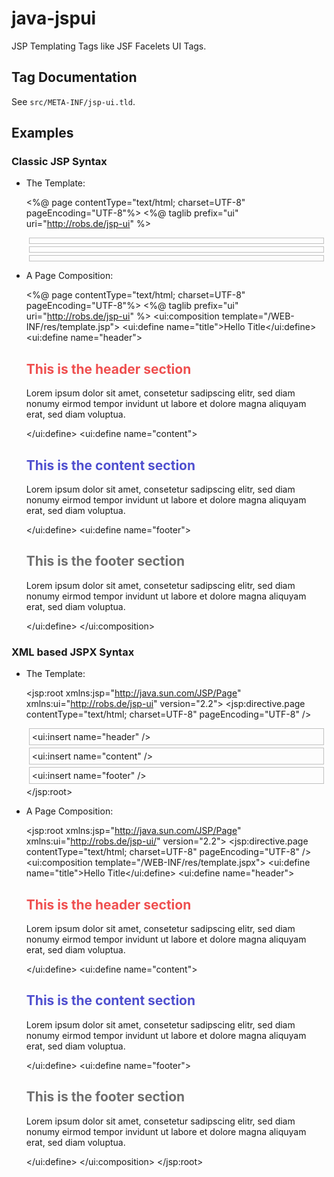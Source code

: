 # java-jspui

JSP Templating Tags like JSF Facelets UI Tags.

## Tag Documentation

See `src/META-INF/jsp-ui.tld`.

## Examples

### Classic JSP Syntax

- The Template:

    <%@ page contentType="text/html; charset=UTF-8" pageEncoding="UTF-8"%>
    <%@ taglib prefix="ui" uri="http://robs.de/jsp-ui" %>
    <html>
      <head>
        <title><ui:insert name="title" /></title>
      </head>
      <body>
        <div style="margin:4px;padding:4px;border:1px solid silver;"><ui:insert name="header" /></div>
        <div style="margin:4px;padding:4px;border:1px solid silver;"><ui:insert name="content" /></div>
        <div style="margin:4px;padding:4px;border:1px solid silver;"><ui:insert name="footer" /></div>
      </body>
    </html>

- A Page Composition:

    <%@ page contentType="text/html; charset=UTF-8" pageEncoding="UTF-8"%>
    <%@ taglib prefix="ui" uri="http://robs.de/jsp-ui" %>
    <ui:composition template="/WEB-INF/res/template.jsp">
      <ui:define name="title">Hello Title</ui:define>
      <ui:define name="header">
        <h2 style="color:#EF4F4F;">This is the header section</h2>
        <p>Lorem ipsum dolor sit amet, consetetur sadipscing elitr, sed
          diam nonumy eirmod tempor invidunt ut labore et dolore magna
          aliquyam erat, sed diam voluptua.</p>
      </ui:define>
      <ui:define name="content">
        <h2 style="color:#4F4FCF;">This is the content section</h2>
        <p>Lorem ipsum dolor sit amet, consetetur sadipscing elitr, sed
          diam nonumy eirmod tempor invidunt ut labore et dolore magna
          aliquyam erat, sed diam voluptua.</p>
      </ui:define>
      <ui:define name="footer">
        <h2 style="color:#6F6F6F;">This is the footer section</h2>
        <p>Lorem ipsum dolor sit amet, consetetur sadipscing elitr, sed
          diam nonumy eirmod tempor invidunt ut labore et dolore magna
          aliquyam erat, sed diam voluptua.</p>
      </ui:define>
    </ui:composition>

### XML based JSPX Syntax

- The Template:

    <?xml version="1.0"?>
    <jsp:root xmlns:jsp="http://java.sun.com/JSP/Page" xmlns:ui="http://robs.de/jsp-ui" version="2.2">
      <jsp:directive.page contentType="text/html; charset=UTF-8" pageEncoding="UTF-8" />
      <html>
        <head>
          <title><ui:insert name="title" /></title>
        </head>
        <body>
          <div style="margin:4px;padding:4px;border:1px solid silver;"><ui:insert name="header" /></div>
          <div style="margin:4px;padding:4px;border:1px solid silver;"><ui:insert name="content" /></div>
          <div style="margin:4px;padding:4px;border:1px solid silver;"><ui:insert name="footer" /></div>
        </body>
      </html>
    </jsp:root>

- A Page Composition:

    <?xml version="1.0"?>
    <jsp:root xmlns:jsp="http://java.sun.com/JSP/Page" xmlns:ui="http://robs.de/jsp-ui/" version="2.2">
      <jsp:directive.page contentType="text/html; charset=UTF-8" pageEncoding="UTF-8" />
      <ui:composition template="/WEB-INF/res/template.jspx">
        <ui:define name="title">Hello Title</ui:define>
        <ui:define name="header">
          <h2 style="color:#EF4F4F;">This is the header section</h2>
          <p>Lorem ipsum dolor sit amet, consetetur sadipscing elitr, sed
            diam nonumy eirmod tempor invidunt ut labore et dolore magna
            aliquyam erat, sed diam voluptua.</p>
        </ui:define>
        <ui:define name="content">
          <h2 style="color:#4F4FCF;">This is the content section</h2>
          <p>Lorem ipsum dolor sit amet, consetetur sadipscing elitr, sed
            diam nonumy eirmod tempor invidunt ut labore et dolore magna
            aliquyam erat, sed diam voluptua.</p>
        </ui:define>
        <ui:define name="footer">
          <h2 style="color:#6F6F6F;">This is the footer section</h2>
          <p>Lorem ipsum dolor sit amet, consetetur sadipscing elitr, sed
            diam nonumy eirmod tempor invidunt ut labore et dolore magna
            aliquyam erat, sed diam voluptua.</p>
        </ui:define>
      </ui:composition>
    </jsp:root>

    